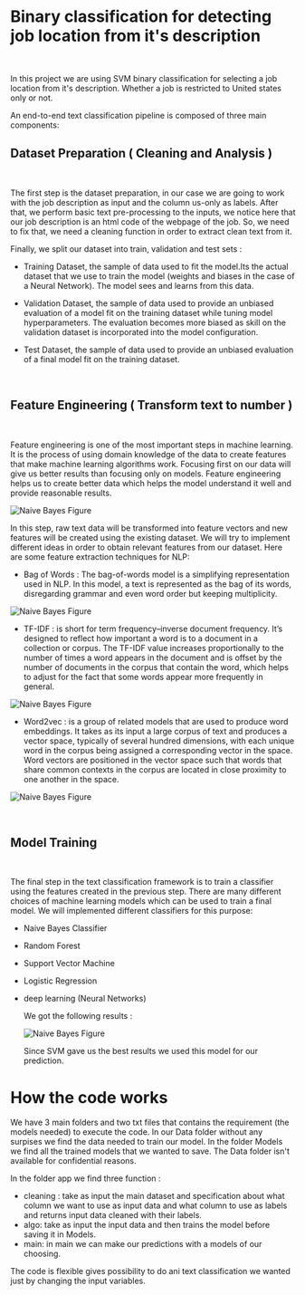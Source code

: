 # Binary classification for detecting job location from it's description
<br/>

In this project we are using SVM binary classification for selecting a job location from it's description. Whether a job is restricted to United states only or not.

An end-to-end text classification pipeline is composed of three main components:
<br/>


## Dataset Preparation ( Cleaning and Analysis ) 
<br/>

The first step is the dataset preparation, in our case we are going to work with the job description as input and the column us-only as labels. After that, we perform basic text pre-processing to the inputs, we notice here that our job description is an html code of the webpage of the job. So, we need to fix that, we need a cleaning function in order to extract clean text from it.

Finally, we split our dataset into train, validation and test sets  : 
  - Training Dataset, the sample of data used to fit the model.Its the actual dataset that we use to train the model (weights and biases in the case of a Neural Network). The model sees and learns from this data.
 
  - Validation Dataset, the sample of data used to provide an unbiased evaluation of a model fit on the training dataset while tuning model hyperparameters. The evaluation becomes more biased as skill on the validation dataset is incorporated into the model configuration.
    
   - Test Dataset, the sample of data used to provide an unbiased evaluation of a final model fit on the training dataset.

<br/>

## Feature Engineering ( Transform text to number ) 

<br/>

Feature engineering is one of the most important steps in machine learning. It is the process of using domain knowledge of the data to create features that make machine learning algorithms work. Focusing first on our data will give us better results than focusing only on models. Feature engineering helps us to create better data which helps the model understand it well and provide reasonable results.

![Naive Bayes Figure](screenshots/naivebayes.png)

In this step, raw text data will be transformed into feature vectors and new features will be created using the existing dataset. We will try to implement  different ideas in order to obtain relevant features from our dataset. Here are some feature extraction techniques for NLP:

   - Bag of Words : The bag-of-words model is a simplifying representation used in NLP. In this model, a text is represented as the bag of its words, disregarding grammar and even word order but keeping multiplicity.
   
   ![Naive Bayes Figure](screenshots/naivebayes.png)
     
 
   - TF-IDF : is short for term frequency–inverse document frequency. It’s designed to reflect how important a word is to a document in a collection or corpus. The TF-IDF value increases proportionally to the number of times a word appears in the document and is offset by the number of documents in the corpus that contain the word, which helps to adjust for the fact that some words appear more frequently in general.
    
  ![Naive Bayes Figure](screenshots/naivebayes.png)
    
   - Word2vec : is a group of related models that are used to produce word embeddings. It takes as its input a large corpus of text and produces a vector space, typically of several hundred dimensions, with each unique word in the corpus being assigned a corresponding vector in the space. Word vectors are positioned in the vector space such that words that share common contexts in the corpus are located in close proximity to one another in the space.

   ![Naive Bayes Figure](screenshots/naivebayes.png)

    
<br/>

 
## Model Training 
<br/>

The final step in the text classification framework is to train a classifier using the features created in the previous step. There are many different choices of machine learning models which can be used to train a final model. We will implemented  different classifiers for this purpose:

- Naive Bayes Classifier
- Random Forest 
- Support Vector Machine 
- Logistic Regression
- deep learning (Neural Networks)
    
  We got the following results : 
  
  ![Naive Bayes Figure](screenshots/naivebayes.png)

  
  
  Since SVM gave us the best results we used this model for our prediction.
  
# How the code works 

  We have 3 main folders and two txt files that contains the requirement (the models needed) to execute the code. In our Data folder without any surpises we find the data needed to train our model. In the folder Models  we find all the trained models that we wanted to save. The Data folder isn't available for confidential reasons. 
  

In the folder app we find three function : 
- cleaning : take as input the main dataset and specification about what column we want to use as input data and what column to use as labels and returns input data cleaned with their labels. 
- algo: take as input the input data and then trains the model before saving it in Models.
-  main: in main we can make our predictions with a models of our choosing.

The code is flexible gives possibility to do ani text classification we wanted just by changing the input variables. 
  
